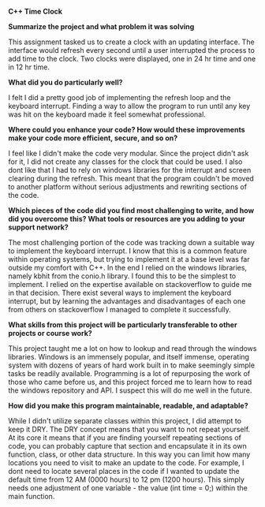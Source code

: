 **C++ Time Clock**


**Summarize the project and what problem it was solving**

   This assignment tasked us to create a clock with an updating interface. The interface would refresh every second until a user interrupted the process to add time to the clock. Two clocks were displayed, one in 24 hr time and one in 12 hr time.
   
   
    
**What did you do particularly well?**

   I felt I did a pretty good job of implementing the refresh loop and the keyboard interrupt. Finding a way to allow the program to run until any key was hit on the keyboard made it feel somewhat professional.
   
   
    
**Where could you enhance your code? How would these improvements make your code more efficient, secure, and so on?**

   I feel like I didn't make the code very modular. Since the project didn't ask for it, I did not create any classes for the clock that could be used. I also dont like that I had to rely on windows libraries for the interrupt and screen clearing during the refresh. This meant that the program couldn't be moved to another platform without serious adjustments and rewriting sections of the code.
   
   
    
**Which pieces of the code did you find most challenging to write, and how did you overcome this? What tools or resources are you adding to your support network?**

   The most challenging portion of the code was tracking down a suitable way to implement the keyboard interrupt. I know that this is a common feature within operating systems, but trying to implement it at a base level was far outside my comfort with C++. In the end I relied on the windows libraries, namely kbhit from the conio.h library. I found this to be the simplest to implement. I relied on the expertise available on stackoverflow to guide me in that decision. There exist several ways to implement the keyboard interrupt, but by learning the advantages and disadvantages of each one from others on stackoverflow I managed to complete it successfully.
   
   
    
**What skills from this project will be particularly transferable to other projects or course work?**

   This project taught me a lot on how to lookup and read through the windows libraries. Windows is an immensely popular, and itself immense, operating system with dozens of years of hard work built in to make seemingly simple tasks be readily available. Programming is a lot of repurposing the work of those who came before us, and this project forced me to learn how to read the windows repository and API. I suspect this will do me well in the future.
   
   
    
**How did you make this program maintainable, readable, and adaptable?**

   While I didn't utilize separate classes within this project, I did attempt to keep it DRY. The DRY concept means that you want to not repeat yourself. At its core it means that if you are finding yourself repeating sections of code, you can probably capture that section and encapsulate it in its own function, class, or other data structure. In this way you can limit how many locations you need to visit to make an update to the code. For example, I dont need to locate several places in the code if I wanted to update the default time from 12 AM (0000 hours) to 12 pm (1200 hours). This simply needs one adjustment of one variable - the value (int time = 0;) within the main function.

